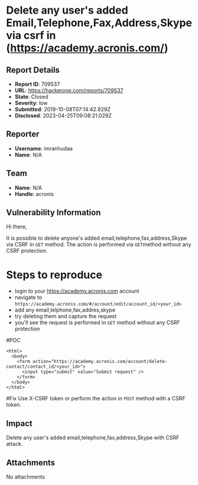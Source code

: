 # Delete any user's added Email,Telephone,Fax,Address,Skype via csrf in (https://academy.acronis.com/)

## Report Details
- **Report ID**: 709537
- **URL**: https://hackerone.com/reports/709537
- **State**: Closed
- **Severity**: low
- **Submitted**: 2019-10-08T07:14:42.829Z
- **Disclosed**: 2023-04-25T09:08:21.029Z

## Reporter
- **Username**: imranhudaa
- **Name**: N/A

## Team
- **Name**: N/A
- **Handle**: acronis

## Vulnerability Information
Hi there,

It is possible to delete anyone's added email,telephone,fax,address,Skype via CSRF in `GET`  method. The action is performed via `GET`method without any CSRF protection.

# Steps to reproduce

-   login to your https://academy.acronis.com account
-   navigate to `https://academy.acronis.com/#/account/edit/account_id/<your_id>`
-   add any email,telphone,fax,addres,skype 
-   try deleting them and capture the request 
-   you'll see the request is performed in `GET` method without any CSRF protection

#POC

```
<html>
  <body>
    <form action="https://academy.acronis.com/account/delete-contact/contact_id/<your_id>">
      <input type="submit" value="Submit request" />
    </form>
  </body>
</html>
```

#Fix 
 Use X-CSRF token or perform the action in `POST` method with a CSRF token.

## Impact

Delete any user's added  email,telephone,fax,address,Skype with CSRF attack.

## Attachments
No attachments
